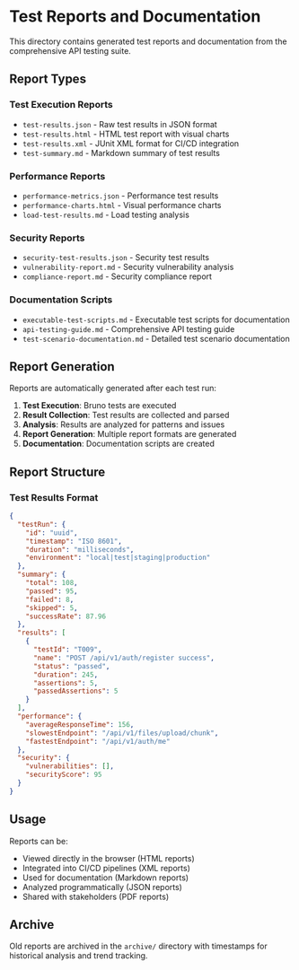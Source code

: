 # Test Reports and Documentation

This directory contains generated test reports and documentation from the comprehensive API testing suite.

## Report Types

### Test Execution Reports

- `test-results.json` - Raw test results in JSON format
- `test-results.html` - HTML test report with visual charts
- `test-results.xml` - JUnit XML format for CI/CD integration
- `test-summary.md` - Markdown summary of test results

### Performance Reports

- `performance-metrics.json` - Performance test results
- `performance-charts.html` - Visual performance charts
- `load-test-results.md` - Load testing analysis

### Security Reports

- `security-test-results.json` - Security test results
- `vulnerability-report.md` - Security vulnerability analysis
- `compliance-report.md` - Security compliance report

### Documentation Scripts

- `executable-test-scripts.md` - Executable test scripts for documentation
- `api-testing-guide.md` - Comprehensive API testing guide
- `test-scenario-documentation.md` - Detailed test scenario documentation

## Report Generation

Reports are automatically generated after each test run:

1. **Test Execution**: Bruno tests are executed
2. **Result Collection**: Test results are collected and parsed
3. **Analysis**: Results are analyzed for patterns and issues
4. **Report Generation**: Multiple report formats are generated
5. **Documentation**: Documentation scripts are created

## Report Structure

### Test Results Format

```json
{
  "testRun": {
    "id": "uuid",
    "timestamp": "ISO 8601",
    "duration": "milliseconds",
    "environment": "local|test|staging|production"
  },
  "summary": {
    "total": 108,
    "passed": 95,
    "failed": 8,
    "skipped": 5,
    "successRate": 87.96
  },
  "results": [
    {
      "testId": "T009",
      "name": "POST /api/v1/auth/register success",
      "status": "passed",
      "duration": 245,
      "assertions": 5,
      "passedAssertions": 5
    }
  ],
  "performance": {
    "averageResponseTime": 156,
    "slowestEndpoint": "/api/v1/files/upload/chunk",
    "fastestEndpoint": "/api/v1/auth/me"
  },
  "security": {
    "vulnerabilities": [],
    "securityScore": 95
  }
}
```

## Usage

Reports can be:

- Viewed directly in the browser (HTML reports)
- Integrated into CI/CD pipelines (XML reports)
- Used for documentation (Markdown reports)
- Analyzed programmatically (JSON reports)
- Shared with stakeholders (PDF reports)

## Archive

Old reports are archived in the `archive/` directory with timestamps for historical analysis and trend tracking.
